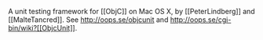 

A unit testing framework for [[ObjC]] on Mac OS X, by [[PeterLindberg]] and [[MalteTancred]]. See http://oops.se/objcunit and http://oops.se/cgi-bin/wiki?[[ObjcUnit]].